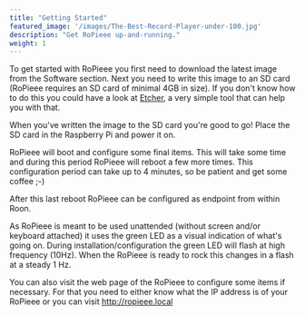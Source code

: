 ```yaml
---
title: "Getting Started"
featured_image: '/images/The-Best-Record-Player-under-100.jpg'
description: "Get RoPieee up-and-running."
weight: 1
---
```

To get started with RoPieee you first need to download the latest image from the Software section. Next you need to write this image to an SD card (RoPieee requires an SD card of minimal 4GB in size). If you don't know how to do this you could have a look at [Etcher](https://etcher.io/), a very simple tool that can help you with that.

When you've written the image to the SD card you're good to go! Place the SD card in the Raspberry Pi and power it on.

RoPieee will boot and configure some final items. This will take some time and during this period RoPieee will reboot a few more times. This configuration period can take up to 4 minutes, so be patient and get some coffee ;-)

After this last reboot RoPieee can be configured as endpoint from within Roon.

As RoPieee is meant to be used unattended (without screen and/or keyboard attached) it uses the green LED as a visual indication of what's going on. During installation/configuration the green LED will flash at high frequency (10Hz). When the RoPieee is ready to rock this changes in a flash at a steady 1 Hz.

You can also visit the web page of the RoPieee to configure some items if necessary. For that you need to either know what the IP address is of your RoPieee or you can visit http://ropieee.local

